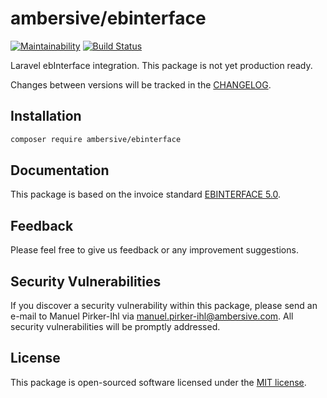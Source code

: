 # ambersive/ebinterface

[![Maintainability](https://api.codeclimate.com/v1/badges/979720a6c6bec2f5237b/maintainability)](https://codeclimate.com/github/AMBERSIVE/laravel-ebinterface/maintainability) [![Build Status](https://travis-ci.org/AMBERSIVE/laravel-ebinterface.svg?branch=master)](https://travis-ci.org/AMBERSIVE/laravel-ebinterface)

Laravel ebInterface integration. This package is not yet production ready.

Changes between versions will be tracked in the [CHANGELOG](CHANGELOG.md).

## Installation

```bash
composer require ambersive/ebinterface
```

## Documentation
This package is based on the invoice standard [EBINTERFACE 5.0](https://www.wko.at/service/netzwerke/ebInvoice_5p0.pdf).

## Feedback

Please feel free to give us feedback or any improvement suggestions.

## Security Vulnerabilities

If you discover a security vulnerability within this package, please send an e-mail to Manuel Pirker-Ihl via [manuel.pirker-ihl@ambersive.com](mailto:manuel.pirker-ihl@ambersive.com). All security vulnerabilities will be promptly addressed.

## License

This package is open-sourced software licensed under the [MIT license](https://opensource.org/licenses/MIT).

